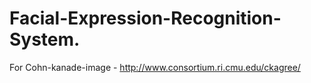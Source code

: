 # Facial-Expression-Recognition-System.

For Cohn-kanade-image - http://www.consortium.ri.cmu.edu/ckagree/
